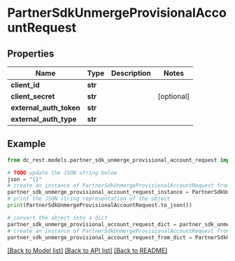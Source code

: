 # PartnerSdkUnmergeProvisionalAccountRequest


## Properties

Name | Type | Description | Notes
------------ | ------------- | ------------- | -------------
**client_id** | **str** |  | 
**client_secret** | **str** |  | [optional] 
**external_auth_token** | **str** |  | 
**external_auth_type** | **str** |  | 

## Example

```python
from dc_rest.models.partner_sdk_unmerge_provisional_account_request import PartnerSdkUnmergeProvisionalAccountRequest

# TODO update the JSON string below
json = "{}"
# create an instance of PartnerSdkUnmergeProvisionalAccountRequest from a JSON string
partner_sdk_unmerge_provisional_account_request_instance = PartnerSdkUnmergeProvisionalAccountRequest.from_json(json)
# print the JSON string representation of the object
print(PartnerSdkUnmergeProvisionalAccountRequest.to_json())

# convert the object into a dict
partner_sdk_unmerge_provisional_account_request_dict = partner_sdk_unmerge_provisional_account_request_instance.to_dict()
# create an instance of PartnerSdkUnmergeProvisionalAccountRequest from a dict
partner_sdk_unmerge_provisional_account_request_from_dict = PartnerSdkUnmergeProvisionalAccountRequest.from_dict(partner_sdk_unmerge_provisional_account_request_dict)
```
[[Back to Model list]](../README.md#documentation-for-models) [[Back to API list]](../README.md#documentation-for-api-endpoints) [[Back to README]](../README.md)


